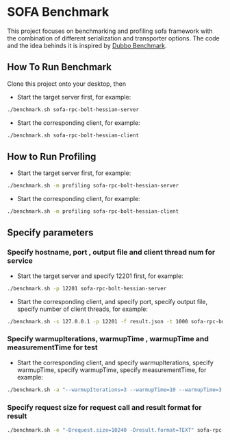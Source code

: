 # SOFA Benchmark
This project focuses on benchmarking and profiling sofa framework with the combination of different serialization and transporter options. The code and the idea behinds it is inspired by [Dubbo Benchmark](https://github.com/apache/dubbo-benchmark).

## How To Run Benchmark
Clone this project onto your desktop, then
* Start the target server first, for example:

```bash
./benchmark.sh sofa-rpc-bolt-hessian-server
```

* Start the corresponding client, for example: 

```bash
./benchmark.sh sofa-rpc-bolt-hessian-client
```

## How to Run Profiling
* Start the target server first, for example:

```bash
./benchmark.sh -m profiling sofa-rpc-bolt-hessian-server
```

* Start the corresponding client, for example:

```bash
./benchmark.sh -m profiling sofa-rpc-bolt-hessian-client
```

## Specify parameters 

### Specify hostname, port , output file and client thread num for service

* Start the target server and specify 12201 first, for example:

```bash
./benchmark.sh -p 12201 sofa-rpc-bolt-hessian-server
```

* Start the corresponding client, and specify port, specify output file, specify number of client threads, for example:

```bash
./benchmark.sh -s 127.0.0.1 -p 12201 -f result.json -t 1000 sofa-rpc-bolt-hessian-client
```

### Specify warmupIterations, warmupTime , warmupTime and measurementTime for test

* Start the corresponding client, and specify warmupIterations, specify warmupTime, specify warmupTime, specify measurementTime, for example:

```bash
./benchmark.sh -a "--warmupIterations=3 --warmupTime=10 --warmupTime=3 --measurementTime=150" sofa-rpc-bolt-hessian-client
```

### Specify request size for request call and result format for result

```bash
./benchmark.sh -e "-Drequest.size=10240 -Dresult.format=TEXT" sofa-rpc-bolt-hessian-client
```
